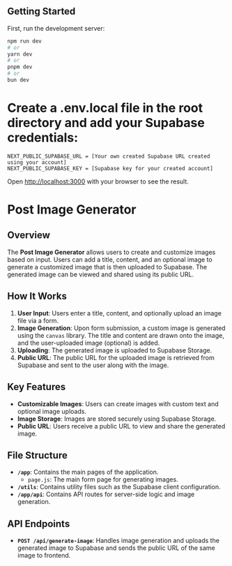 ## Getting Started

First, run the development server:

```bash
npm run dev
# or
yarn dev
# or
pnpm dev
# or
bun dev
```

# Create a .env.local file in the root directory and add your Supabase credentials:
```
NEXT_PUBLIC_SUPABASE_URL = [Your own created Supabase URL created using your account]
NEXT_PUBLIC_SUPABASE_KEY = [Supabase key for your created account]
```

Open [http://localhost:3000](http://localhost:3000) with your browser to see the result.

# Post Image Generator

## Overview

The **Post Image Generator** allows users to create and customize images based on input. Users can add a title, content, and an optional image to generate a customized image that is then uploaded to Supabase. The generated image can be viewed and shared using its public URL.

## How It Works

1. **User Input**: Users enter a title, content, and optionally upload an image file via a form.
2. **Image Generation**: Upon form submission, a custom image is generated using the `canvas` library. The title and content are drawn onto the image, and the user-uploaded image (optional) is added.
3. **Uploading**: The generated image is uploaded to Supabase Storage.
4. **Public URL**: The public URL for the uploaded image is retrieved from Supabase and sent to the user along with the image.

## Key Features

- **Customizable Images**: Users can create images with custom text and optional image uploads.
- **Image Storage**: Images are stored securely using Supabase Storage.
- **Public URL**: Users receive a public URL to view and share the generated image.

## File Structure

- **`/app`**: Contains the main pages of the application.
  - `page.js`: The main form page for generating images.
- **`/utils`**: Contains utility files such as the Supabase client configuration.
- **`/app/api`**: Contains API routes for server-side logic and image generation.

## API Endpoints

- **`POST /api/generate-image`**: Handles image generation and uploads the generated image to Supabase and sends the public URL of the same image to frontend.
